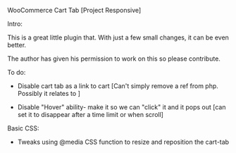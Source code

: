 WooCommerce Cart Tab [Project Responsive]


Intro:

This is a great little plugin that. With just a few small changes, it can be even better.

The author has given his permission to work on this so please contribute.

To do: 

* Disable cart tab as a link to cart [Can't simply remove a ref from php. Possibly it relates to ]

* Disable "Hover" ability- make it so we can "click" it and it pops out [can set it to disappear after a time limit or when scroll]

Basic CSS:
* Tweaks using @media CSS function to resize and reposition the cart-tab